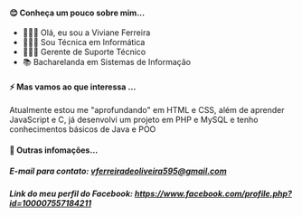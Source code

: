 #### 😊 Conheça um pouco sobre mim...
- 🦹🏻‍♀️ Olá, eu sou a Viviane Ferreira 
- 👩🏻‍🎓 Sou Técnica em Informática
- 👩🏻‍💻 Gerente de Suporte Técnico
- 📚 Bacharelanda em Sistemas de Informação
#### ⚡ Mas vamos ao que interessa ...
Atualmente estou me "aprofundando" em HTML e CSS, além de aprender JavaScript e C, já desenvolvi um projeto em PHP e MySQL e tenho conhecimentos básicos de Java e POO
#### 💬 Outras infomações...
##### E-mail para contato: vferreiradeoliveira595@gmail.com
##### Link do meu perfil do Facebook: https://www.facebook.com/profile.php?id=100007557184211
